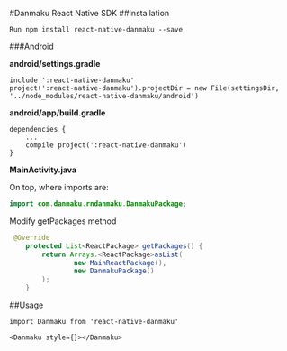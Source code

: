 #Danmaku React Native SDK
##Installation
```
Run npm install react-native-danmaku --save
```

###Android

**android/settings.gradle**
```
include ':react-native-danmaku'
project(':react-native-danmaku').projectDir = new File(settingsDir, '../node_modules/react-native-danmaku/android')
```
**android/app/build.gradle**
```
dependencies {
    ...
    compile project(':react-native-danmaku')
}
```
**MainActivity.java**

On top, where imports are:
```java
import com.danmaku.rndanmaku.DanmakuPackage;
```

Modify getPackages method
```java
 @Override
    protected List<ReactPackage> getPackages() {
        return Arrays.<ReactPackage>asList(
                new MainReactPackage(),
                new DanmakuPackage()
        );
    }
```


##Usage

```
import Danmaku from 'react-native-danmaku'
```

```
<Danmaku style={}></Danmaku>
```